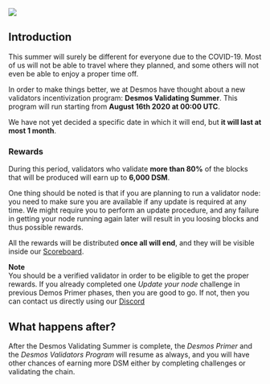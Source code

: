 ![](/assets/validating-summer.png)

## Introduction
This summer will surely be different for everyone due to the COVID-19. Most of us will not be able to travel where they planned, and some others will not even be able to enjoy a proper time off. 

In order to make things better, we at Desmos have thought about a new validators incentivization program: **Desmos Validating Summer**. This program will run starting from **August 16th 2020 at 00:00 UTC**. 

We have not yet decided a specific date in which it will end, but **it will last at most 1 month**. 

### Rewards 
During this period, validators who validate **more than 80%** of the blocks that will be produced will earn up to **6,000 DSM**.

One thing should be noted is that if you are planning to run a validator node: you need to make sure you are available if any update is required at any time. We might require you to perform an update procedure, and any failure in getting your node running again later will result in you loosing blocks and thus possible rewards.  

All the rewards will be distributed **once all will end**, and they will be visible inside our [Scoreboard](https://scoreboard.desmos.network). 

**Note**  
You should be a verified validator in order to be eligible to get the proper rewards. If you already completed one _Update your node_ challenge in previous Demos Primer phases, then you are good to go. If not, then you can contact us directly using our [Discord](https://discord.gg/yxPRGdq) 

## What happens after? 
After the Desmos Validating Summer is complete, the _Desmos Primer_ and the _Desmos Validators Program_ will resume as always, and you will have other chances of earning more DSM either by completing challenges or validating the chain. 
